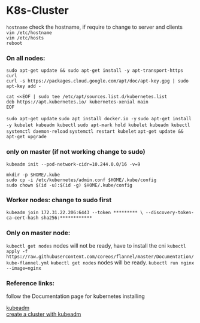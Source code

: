 # K8s-Cluster



`hostname` check the hostname, if require to change to server and clients   
`vim /etc/hostname`   
`vim /etc/hosts`   
`reboot`   

### On all nodes:

`sudo apt-get update && sudo apt-get install -y apt-transport-https curl`    
`curl -s https://packages.cloud.google.com/apt/doc/apt-key.gpg | sudo apt-key add -`   


```
cat <<EOF | sudo tee /etc/apt/sources.list.d/kubernetes.list    
deb https://apt.kubernetes.io/ kubernetes-xenial main    
EOF  
```

`sudo apt-get update`
`sudo apt install docker.io -y`
`sudo apt-get install -y kubelet kubeadm kubectl`
`sudo apt-mark hold kubelet kubeadm kubectl`
`systemctl daemon-reload`
`systemctl restart kubelet`
`apt-get update && apt-get upgrade`


### only on master (if not working change to sudo)
 
`kubeadm init --pod-network-cidr=10.244.0.0/16 -v=9`

```
mkdir -p $HOME/.kube
sudo cp -i /etc/kubernetes/admin.conf $HOME/.kube/config
sudo chown $(id -u):$(id -g) $HOME/.kube/config
```

### Worker nodes: change to sudo first
`kubeadm join 172.31.22.206:6443 --token ********* \
    --discovery-token-ca-cert-hash sha256:************`

### Only on master node:
`kubectl get nodes` nodes will not be ready, have to install the cni
`kubectl apply -f https://raw.githubusercontent.com/coreos/flannel/master/Documentation/kube-flannel.yml`
`kubectl get nodes` nodes will be ready.
`kubectl run nginx --image=nginx`


### Reference links:

follow the Documentation page for kubernetes installing   

[kubeadm](https://kubernetes.io/docs/setup/production-environment/tools/kubeadm/install-kubeadm/)   
[create a cluster with kubeadm](https://kubernetes.io/docs/setup/production-environment/tools/kubeadm/create-cluster-kubeadm/)   

